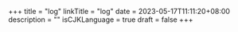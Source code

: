 +++
title = "log"
linkTitle = "log"
date = 2023-05-17T11:11:20+08:00
description = ""
isCJKLanguage = true
draft = false
+++